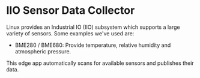 # IIO Sensor Data Collector

Linux provides an Industrial IO (IIO) subsystem which supports a large variety of sensors. Some examples we've used are:

* BME280 / BME680: Provide temperature, relative humidity and atmospheric pressure.

This edge app automatically scans for available sensors and publishes their data.

